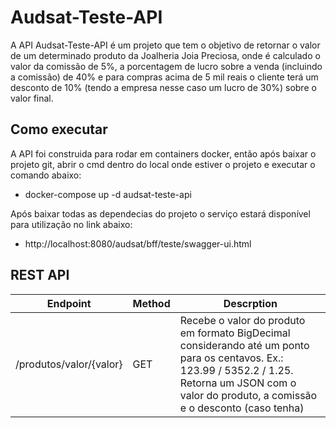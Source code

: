 # Audsat-Teste-API
A API Audsat-Teste-API é um projeto que tem o objetivo de retornar o valor de um determinado produto da Joalheria Joia Preciosa, onde é calculado o valor da comissão de 5%, a porcentagem de lucro sobre a venda (incluindo a comissão) de 40% e para compras acima de 5 mil reais o cliente terá um desconto de 10% (tendo a empresa nesse caso um lucro de 30%) sobre o valor final.


## Como executar
A API foi construida para rodar em containers docker, então após baixar o projeto git, abrir o cmd dentro do local onde estiver o projeto e executar o comando abaixo:

  - docker-compose up -d audsat-teste-api
  
Após baixar todas as dependecias do projeto o serviço estará disponível para utilização no link abaixo:

  - http://localhost:8080/audsat/bff/teste/swagger-ui.html



## REST API
| Endpoint | Method | Descrption |
|----------|--------|------------|
| /produtos/valor/{valor} | GET  | Recebe o valor do produto em formato BigDecimal considerando até um ponto para os centavos. Ex.: 123.99 / 5352.2 / 1.25.  Retorna um JSON com o valor do produto, a comissão e o desconto (caso tenha)|
